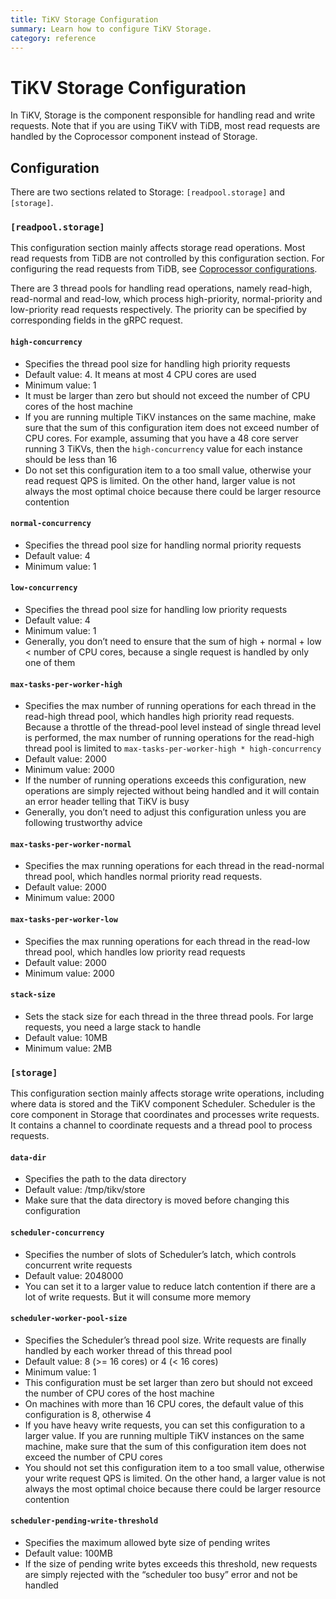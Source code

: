 ```yaml
---
title: TiKV Storage Configuration 
summary: Learn how to configure TiKV Storage.
category: reference
---
```


# TiKV Storage Configuration

In TiKV, Storage is the component responsible for handling read and write requests. Note that if you are using TiKV with TiDB, most read requests are handled by the Coprocessor component instead of Storage.

## Configuration

There are two sections related to Storage: `[readpool.storage]` and `[storage]`.

### `[readpool.storage]`

This configuration section mainly affects storage read operations. Most read requests from TiDB are not controlled by this configuration section. For configuring the read requests from TiDB, see [Coprocessor configurations](coprocessor-config.md).

There are 3 thread pools for handling read operations, namely read-high, read-normal and read-low, which process high-priority, normal-priority and low-priority read requests respectively. The priority can be specified by corresponding fields in the gRPC request.

#### `high-concurrency`

- Specifies the thread pool size for handling high priority requests 
- Default value: 4. It means at most 4 CPU cores are used
- Minimum value: 1
- It must be larger than zero but should not exceed the number of CPU cores of the host machine 
- If you are running multiple TiKV instances on the same machine, make sure that the sum of this configuration item does not exceed number of CPU cores. For example, assuming that you have a 48 core server running 3 TiKVs, then the `high-concurrency` value for each instance should be less than 16
- Do not set this configuration item to a too small value, otherwise your read request QPS is limited. On the other hand, larger value is not always the most optimal choice because there could be larger resource contention


#### `normal-concurrency`

- Specifies the thread pool size for handling normal priority requests
- Default value: 4
- Minimum value: 1

#### `low-concurrency`

- Specifies the thread pool size for handling low priority requests
- Default value: 4
- Minimum value: 1
- Generally, you don’t need to ensure that the sum of high + normal + low < number of CPU cores, because a single request is handled by only one of them

#### `max-tasks-per-worker-high`

- Specifies the max number of running operations for each thread in the read-high thread pool, which handles high priority read requests. Because a throttle of the thread-pool level instead of single thread level is performed, the max number of running operations for the read-high thread pool is limited to `max-tasks-per-worker-high * high-concurrency`
- Default value: 2000
- Minimum value: 2000
- If the number of running operations exceeds this configuration, new operations are simply rejected without being handled and it will contain an error header telling that TiKV is busy
- Generally, you don’t need to adjust this configuration unless you are following trustworthy advice

#### `max-tasks-per-worker-normal`

- Specifies the max running operations for each thread in the read-normal thread pool, which handles normal priority read requests.
- Default value: 2000
- Minimum value: 2000

#### `max-tasks-per-worker-low`

- Specifies the max running operations for each thread in the read-low thread pool, which handles low priority read requests
- Default value: 2000
- Minimum value: 2000

#### `stack-size`

- Sets the stack size for each thread in the three thread pools. For large requests, you need a large stack to handle
- Default value: 10MB
- Minimum value: 2MB

### `[storage]`

This configuration section mainly affects storage write operations, including where data is stored and the TiKV component Scheduler. Scheduler is the core component in Storage that coordinates and processes write requests. It contains a channel to coordinate requests and a thread pool to process requests.

#### `data-dir`

- Specifies the path to the data directory
- Default value: /tmp/tikv/store
- Make sure that the data directory is moved before changing this configuration

#### `scheduler-concurrency`

- Specifies the number of slots of Scheduler’s latch, which controls concurrent write requests
- Default value: 2048000
- You can set it to a larger value to reduce latch contention if there are a lot of write requests. But it will consume more memory

#### `scheduler-worker-pool-size`

- Specifies the Scheduler’s thread pool size. Write requests are finally handled by each worker thread of this thread pool
- Default value: 8 (>= 16 cores) or 4 (< 16 cores)
- Minimum value: 1
- This configuration must be set larger than zero but should not exceed the number of CPU cores of the host machine 
- On machines with more than 16 CPU cores, the default value of this configuration is 8, otherwise 4 
- If you have heavy write requests, you can set this configuration to a larger value. If you are running multiple TiKV instances on the same machine, make sure that the sum of this configuration item does not exceed the number of CPU cores
- You should not set this configuration item to a too small value, otherwise your write request QPS is limited. On the other hand, a larger value is not always the most optimal choice because there could be larger resource contention

#### `scheduler-pending-write-threshold`

- Specifies the maximum allowed byte size of pending writes 
- Default value: 100MB
- If the size of pending write bytes exceeds this threshold, new requests are simply rejected with the “scheduler too busy” error and not be handled
